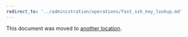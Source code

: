 ```yaml
---
redirect_to: '../administration/operations/fast_ssh_key_lookup.md'
---
```


This document was moved to [another location](../administration/operations/fast_ssh_key_lookup.md).
